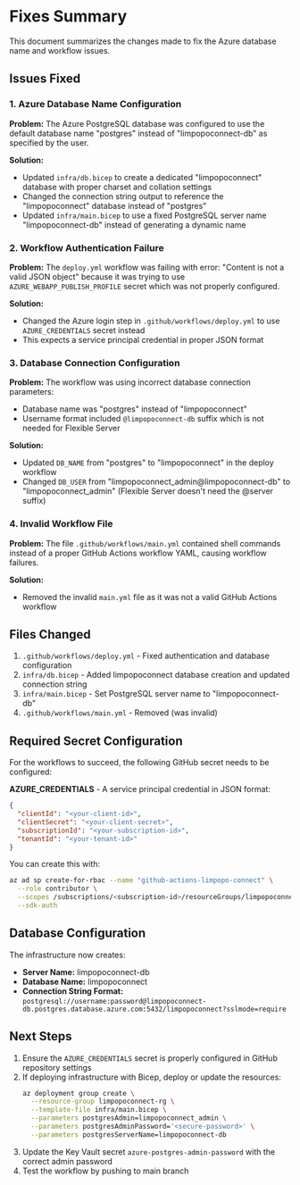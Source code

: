 # Fixes Summary

This document summarizes the changes made to fix the Azure database name and workflow issues.

## Issues Fixed

### 1. Azure Database Name Configuration
**Problem:** The Azure PostgreSQL database was configured to use the default database name "postgres" instead of "limpopoconnect-db" as specified by the user.

**Solution:**
- Updated `infra/db.bicep` to create a dedicated "limpopoconnect" database with proper charset and collation settings
- Changed the connection string output to reference the "limpopoconnect" database instead of "postgres"
- Updated `infra/main.bicep` to use a fixed PostgreSQL server name "limpopoconnect-db" instead of generating a dynamic name

### 2. Workflow Authentication Failure
**Problem:** The `deploy.yml` workflow was failing with error: "Content is not a valid JSON object" because it was trying to use `AZURE_WEBAPP_PUBLISH_PROFILE` secret which was not properly configured.

**Solution:**
- Changed the Azure login step in `.github/workflows/deploy.yml` to use `AZURE_CREDENTIALS` secret instead
- This expects a service principal credential in proper JSON format

### 3. Database Connection Configuration
**Problem:** The workflow was using incorrect database connection parameters:
- Database name was "postgres" instead of "limpopoconnect"  
- Username format included `@limpopoconnect-db` suffix which is not needed for Flexible Server

**Solution:**
- Updated `DB_NAME` from "postgres" to "limpopoconnect" in the deploy workflow
- Changed `DB_USER` from "limpopoconnect_admin@limpopoconnect-db" to "limpopoconnect_admin" (Flexible Server doesn't need the @server suffix)

### 4. Invalid Workflow File
**Problem:** The file `.github/workflows/main.yml` contained shell commands instead of a proper GitHub Actions workflow YAML, causing workflow failures.

**Solution:**
- Removed the invalid `main.yml` file as it was not a valid GitHub Actions workflow

## Files Changed

1. `.github/workflows/deploy.yml` - Fixed authentication and database configuration
2. `infra/db.bicep` - Added limpopoconnect database creation and updated connection string
3. `infra/main.bicep` - Set PostgreSQL server name to "limpopoconnect-db"
4. `.github/workflows/main.yml` - Removed (was invalid)

## Required Secret Configuration

For the workflows to succeed, the following GitHub secret needs to be configured:

**AZURE_CREDENTIALS** - A service principal credential in JSON format:
```json
{
  "clientId": "<your-client-id>",
  "clientSecret": "<your-client-secret>",
  "subscriptionId": "<your-subscription-id>",
  "tenantId": "<your-tenant-id>"
}
```

You can create this with:
```bash
az ad sp create-for-rbac --name "github-actions-limpopo-connect" \
  --role contributor \
  --scopes /subscriptions/<subscription-id>/resourceGroups/limpopoconnect-rg \
  --sdk-auth
```

## Database Configuration

The infrastructure now creates:
- **Server Name:** limpopoconnect-db
- **Database Name:** limpopoconnect
- **Connection String Format:** `postgresql://username:password@limpopoconnect-db.postgres.database.azure.com:5432/limpopoconnect?sslmode=require`

## Next Steps

1. Ensure the `AZURE_CREDENTIALS` secret is properly configured in GitHub repository settings
2. If deploying infrastructure with Bicep, deploy or update the resources:
   ```bash
   az deployment group create \
     --resource-group limpopoconnect-rg \
     --template-file infra/main.bicep \
     --parameters postgresAdmin=limpopoconnect_admin \
     --parameters postgresAdminPassword='<secure-password>' \
     --parameters postgresServerName=limpopoconnect-db
   ```
3. Update the Key Vault secret `azure-postgres-admin-password` with the correct admin password
4. Test the workflow by pushing to main branch
